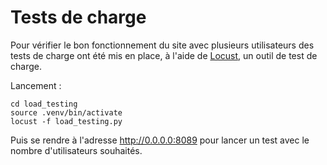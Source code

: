 # Tests de charge

Pour vérifier le bon fonctionnement du site avec plusieurs utilisateurs des tests de charge ont été mis en place, à l'aide de [Locust](https://locust.io/), un outil de test de charge.

<!-- Installation :
```shell
cd load_testing
python -m venv .venv
source .venv/bin/activate
pip install -r requirements.txt
``` -->

Lancement :
```shell
cd load_testing
source .venv/bin/activate
locust -f load_testing.py
```

Puis se rendre à l'adresse http://0.0.0.0:8089 pour lancer un test avec le nombre d'utilisateurs souhaités.

